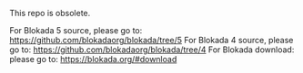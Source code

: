 This repo is obsolete.

For Blokada 5 source, please go to: https://github.com/blokadaorg/blokada/tree/5
For Blokada 4 source, please go to: https://github.com/blokadaorg/blokada/tree/4
For Blokada download: please go to: https://blokada.org/#download
